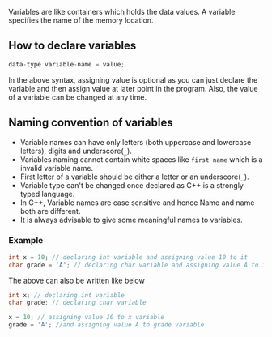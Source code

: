 
Variables are like containers which holds the data values. A variable specifies the name of the memory location. 

## How to declare variables

```c
data-type variable-name = value;
```
In the above syntax, assigning value is optional as you can just declare the variable and then assign value at later point in the program. Also, the value of a variable can be changed at any time.

## Naming convention of variables

* Variable names can have only letters (both uppercase and lowercase letters), digits and underscore(`_`).
* Variables naming cannot contain white spaces like `first name` which is a invalid variable name.
* First letter of a variable should be either a letter or an underscore(`_`).
* Variable type can't be changed once declared as C++ is a strongly typed language.
* In C++, Variable names are case sensitive and hence Name and name both are different.
* It is always advisable to give some meaningful names to variables.

### Example

```c
int x = 10; // declaring int variable and assigning value 10 to it
char grade = 'A'; // declaring char variable and assigning value A to it
```
The above can also be written like below

```c
int x; // declaring int variable 
char grade; // declaring char variable 

x = 10; // assigning value 10 to x variable
grade = 'A'; //and assigning value A to grade variable
```
